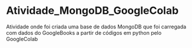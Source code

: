 # Atividade_MongoDB_GoogleColab
Atividade onde foi criada uma base de dados MongoDB que foi carregada com dados do GoogleBooks a partir de códigos em python pelo GoogleColab
